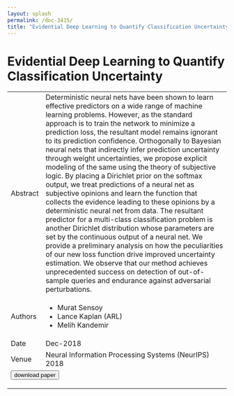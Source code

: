 ```yaml
---
layout: splash
permalink: /doc-3415/
title: "Evidential Deep Learning to Quantify Classification Uncertainty"
---
```


# Evidential Deep Learning to Quantify Classification Uncertainty

<table>
    <tbody>
    <tr>
        <td>Abstract</td>
        <td>Deterministic neural nets have been shown to learn effective predictors on a wide range of machine learning problems. However, as the standard approach is to train the network to minimize a prediction loss, the resultant model remains ignorant to its prediction confidence. Orthogonally to Bayesian neural nets that indirectly infer prediction uncertainty through weight uncertainties, we propose explicit modeling of the same using the theory of subjective logic. By placing a Dirichlet prior on the softmax output, we treat predictions of a neural net as subjective opinions and learn the function that collects the evidence leading to these opinions by a deterministic neural net from data. The resultant predictor for a multi-class classification problem is another Dirichlet distribution whose parameters are set by the continuous output of a neural net. We provide a preliminary analysis on how the peculiarities of our new loss function drive improved uncertainty estimation. We observe that our method achieves unprecedented success on detection of out-of-sample queries and endurance against adversarial perturbations.</td>
    </tr>
    <tr>
        <td>Authors</td>
        <td>
            <ul>
                <li>Murat Sensoy</li>
                <li>Lance Kaplan (ARL)</li>
                <li>Melih Kandemir</li>
            </ul>
        </td>
    </tr>
    <tr>
        <td>Date</td>
        <td>Dec-2018</td>
    </tr>
    <tr>
        <td>Venue</td>
        <td>Neural Information Processing Systems (NeurIPS) 2018</td>
    </tr>
        <tr>
            <td colspan="2">
                <form method="get" action="https://dais-ita.org/sites/default/files/2574.pdf">
                    <button type="submit">download paper</button>
                </form>
            </td>
        </tr>
    </tbody>
</table>
